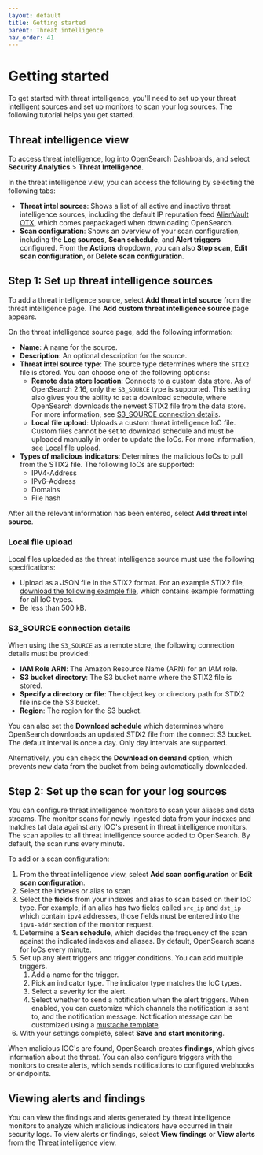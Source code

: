 ```yaml
---
layout: default
title: Getting started
parent: Threat intelligence
nav_order: 41
---
```


# Getting started

To get started with threat intelligence, you'll need to set up your threat intelligent sources and set up monitors to scan your log sources. The following tutorial helps you get started. 

## Threat intelligence view

To access threat intelligence, log into OpenSearch Dashboards, and select **Security Analytics** > **Threat Intelligence**.

In the threat intelligence view, you can access the following by selecting the following tabs:

- **Threat intel sources**: Shows a list of all active and inactive threat intelligence sources, including the default IP reputation feed [AlienVault OTX](https://otx.alienvault.com/), which comes prepackaged when downloading OpenSearch.
- **Scan configuration**: Shows an overview of your scan configuration, including the **Log sources**, **Scan schedule**, and **Alert triggers** configured. From the **Actions** dropdown, you can also **Stop scan**, **Edit scan configuration**, or **Delete scan configuration**.


## Step 1: Set up threat intelligence sources

To add a threat intelligence source, select **Add threat intel source** from the threat intelligence page. The **Add custom threat intelligence source** page appears. 

On the threat intelligence source page, add the following information:

- **Name**: A name for the source.
- **Description**: An optional description for the source.
- **Threat intel source type**: The source type determines where the `STIX2` file is stored. You can choose one of the following options:
  - **Remote data store location**: Connects to a custom data store. As of OpenSearch 2.16, only the `S3_SOURCE` type is supported. This setting also gives you the ability to set a download schedule, where OpenSearch downloads the newest STIX2 file from the data store. For more information, see [S3_SOURCE connection details](#s3_source-connection-details).
  - **Local file upload**: Uploads a custom threat intelligence IoC file. Custom files cannot be set to download schedule and must be uploaded manually in order to update the IoCs. For more information, see  [Local file upload](#local-file-upload).
- **Types of malicious indicators**: Determines the malicious IoCs to pull from the STIX2 file. The following IoCs are supported:
  - IPV4-Address
  - IPv6-Address
  - Domains
  - File hash

After all the relevant information has been entered, select **Add threat intel source**.

### Local file upload

Local files uploaded as the threat intelligence source must use the following specifications:

- Upload as a JSON file in the STIX2 format. For an example STIX2 file, [download the following example file]({{site.url}}{{site.baseurl}}/assets/examples/all-ioc-type-examples.json), which contains example formatting for all IoC types.
- Be less than 500 kB.


### S3_SOURCE connection details 

When using the `S3_SOURCE` as a remote store, the following connection details must be provided:

- **IAM Role ARN**: The Amazon Resource Name (ARN) for an IAM role.
- **S3 bucket directory**: The S3 bucket name where the STIX2 file is stored.
- **Specify a directory or file**: The object key or directory path for STIX2 file inside the S3 bucket.
- **Region**: The region for the S3 bucket.

You can also set the **Download schedule** which determines where OpenSearch downloads an updated STIX2 file from the connect S3 bucket. The default interval is once a day. Only day intervals are supported. 

Alternatively, you can check the **Download on demand** option, which prevents new data from the bucket from being automatically downloaded.


## Step 2: Set up the scan for your log sources

You can configure threat intelligence monitors to scan your aliases and data streams. The monitor scans for newly ingested data from your indexes and matches tat data against any IOC's present in threat intelligence monitors. The scan applies to all threat intelligence source added to OpenSearch. By default, the scan runs every minute.

To add or a scan configuration:

1. From the threat intelligence view, select **Add scan configuration** or **Edit scan configuration**.
2. Select the indexes or alias to scan.
3. Select the **fields** from your indexes and alias to scan based on their IoC type. For example, if an alias has two fields called `src_ip` and `dst_ip` which contain `ipv4` addresses, those fields must be entered into the `ipv4-addr` section of the monitor request.
4. Determine a **Scan schedule**, which decides the frequency of the scan against the indicated indexes and aliases. By default, OpenSearch scans for IoCs every minute.
5. Set up any alert triggers and trigger conditions. You can add multiple triggers.
   1. Add a name for the trigger.
   2. Pick an indicator type. The indicator type matches the IoC types.
   3. Select a severity for the alert. 
   4. Select whether to send a notification when the alert triggers. When enabled, you can customize which channels the notification is sent to, and the notification message. Notification message can be customized using a [mustache template](https://mustache.github.io/mustache.5.html).
6. With your settings complete, select **Save and start monitoring**.

When malicious IOC's are found, OpenSearch creates **findings**, which gives information about the threat. You can also configure triggers with the monitors to create alerts, which sends notifications to configured webhooks or endpoints.

## Viewing alerts and findings 

You can view the findings and alerts generated by threat intelligence monitors to analyze which malicious indicators have occurred in their security logs. To view alerts or findings, select **View findings** or **View alerts** from the Threat intelligence view.
